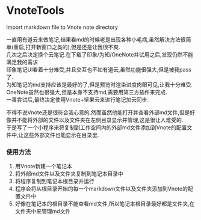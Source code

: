 # VnoteTools
Import markdown file to Vnote note directory


 一直用有道云来做笔记,结果看md的时候老是出现各种小毛病,虽然解决方法很简单(重启,打开新窗口之类的),但是还是让我很不爽.<br>
 几次之后决定换个云笔记.在下载了印象/为知/OneNote并试用之后,发现仍然不能满足我的需求<br>
 印象笔记UI看着十分难受,并且交互也不如有道云,虽然功能很强大,但是被我pass了.<br>
 为知笔记的md支持应该是最好的了,但是预览时渲染进度肉眼可见,让我十分难受.<br>
 OneNote虽然也很强大,但是本身不支持md,需要用第三方插件来完成.<br>
 一番尝试后,最终决定使用Vnote+坚果云来进行笔记加云同步.<br>
 
 不得不说Vnote还是很符合我心意的,然而虽然他能打开并查看外部md文件,但是好像并不能将外部的文件以及文件夹在左侧目录显示并管理,这是很让人难受的.<br>
 于是写了一个小程序来将复制到工作空间内的外部md文件添加到Vnote的配置文件中,让这些外部文件也能显示在目录里.<br>
 
 
 
 ### 使用方法
 1. 用Vnote新建一个笔记本
 2. 将外部md文件以及文件夹复制到笔记本目录中
 3. 将程序复制到笔记本根目录并运行
 4. 程序会将从根目录开始的每一个markdown文件以及文件夹添加到Vnote的配置文件中
 5. 好像在笔记本的根目录不能查看md文件,所以笔记本根目录最好都是文件夹,在文件夹中来管理md文件
